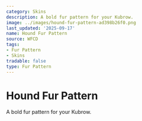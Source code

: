 ```yaml
---
category: Skins
description: A bold fur pattern for your Kubrow.
image: ../images/hound-fur-pattern-ad398b26f0.png
last_updated: '2025-09-17'
name: Hound Fur Pattern
source: WFCD
tags:
- Fur Pattern
- Skins
tradable: false
type: Fur Pattern
---
```


# Hound Fur Pattern

A bold fur pattern for your Kubrow.

